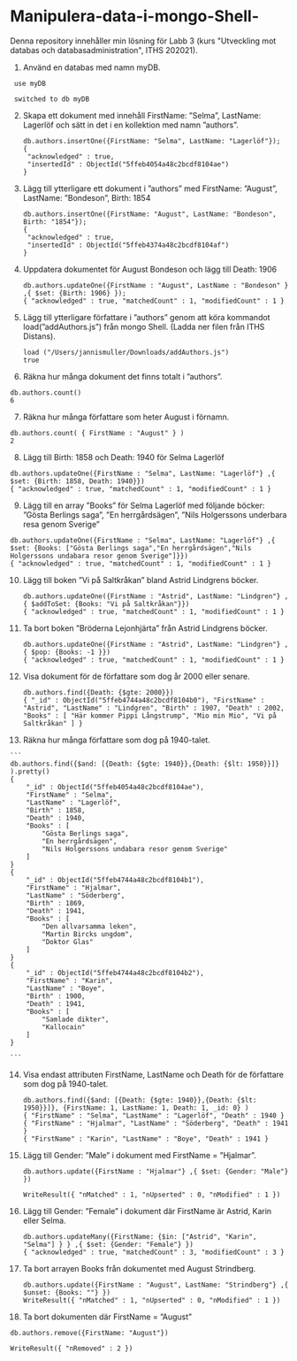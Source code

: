# Manipulera-data-i-mongo-Shell-
Denna repository innehåller min lösning för Labb 3 (kurs "Utveckling mot databas och databasadministration", ITHS 202021).


1. Använd en databas med namn myDB.
  ```
   use myDB
   
   switched to db myDB
  ```

2. Skapa ett dokument med innehåll FirstName: ”Selma”, LastName: Lagerlöf och sätt in det i en kollektion med namn ”authors”.

   ```
   db.authors.insertOne({FirstName: "Selma", LastName: "Lagerlöf"});
   {
   	"acknowledged" : true,
   	"insertedId" : ObjectId("5ffeb4054a48c2bcdf8104ae")
   }
   ```

3. Lägg till ytterligare ett dokument i ”authors” med FirstName: ”August”, LastName: ”Bondeson”, Birth: 1854

   ```
   db.authors.insertOne({FirstName: "August", LastName: "Bondeson", Birth: "1854"});
   {
   	"acknowledged" : true,
   	"insertedId" : ObjectId("5ffeb4374a48c2bcdf8104af")
   }
   ```

4. Uppdatera dokumentet för August Bondeson och lägg till Death: 1906

   ```
   db.authors.updateOne({FirstName : "August", LastName : "Bondeson" } ,{ $set: {Birth: 1906} });
   { "acknowledged" : true, "matchedCount" : 1, "modifiedCount" : 1 }
   ```

5. Lägg till ytterligare författare i ”authors” genom att köra kommandot load(”addAuthors.js”) från mongo Shell. (Ladda ner filen från ITHS Distans).

   ```
   load ("/Users/jannismuller/Downloads/addAuthors.js")
   true
   ```

6.  Räkna hur många dokument det finns totalt i ”authors”.

   ```
   db.authors.count()
   6
   ```

7.  Räkna hur många författare som heter August i förnamn.

   ```
   db.authors.count( { FirstName : "August" } )
   2
   ```

8.  Lägg till Birth: 1858 och Death: 1940 för Selma Lagerlöf

   ```
   db.authors.updateOne({FirstName : "Selma", LastName: "Lagerlöf"} ,{ $set: {Birth: 1858, Death: 1940}})
   { "acknowledged" : true, "matchedCount" : 1, "modifiedCount" : 1 }
   ```

9.  Lägg till en array ”Books” för Selma Lagerlöf med följande böcker: ”Gösta Berlings saga”, ”En herrgårdsägen”, ”Nils Holgerssons underbara resa genom Sverige” 

   ```
   db.authors.updateOne({FirstName : "Selma", LastName: "Lagerlöf"} ,{ $set: {Books: ["Gösta Berlings saga","En herrgårdsägen","Nils Holgerssons undabara resor genom Sverige"]}})
   { "acknowledged" : true, "matchedCount" : 1, "modifiedCount" : 1 }
   ```

10. Lägg till boken ”Vi på Saltkråkan” bland Astrid Lindgrens böcker. 

    ```
    db.authors.updateOne({FirstName : "Astrid", LastName: "Lindgren"} ,{ $addToSet: {Books: "Vi på Saltkråkan"}})
    { "acknowledged" : true, "matchedCount" : 1, "modifiedCount" : 1 }
    ```

11. Ta bort boken ”Bröderna Lejonhjärta” från Astrid Lindgrens böcker.

    ```
    db.authors.updateOne({FirstName : "Astrid", LastName: "Lindgren"} ,{ $pop: {Books: -1 }})
    { "acknowledged" : true, "matchedCount" : 1, "modifiedCount" : 1 }
    ```

12. Visa dokument för de författare som dog år 2000 eller senare.

    ```
    db.authors.find({Death: {$gte: 2000}})
    { "_id" : ObjectId("5ffeb4744a48c2bcdf8104b0"), "FirstName" : "Astrid", "LastName" : "Lindgren", "Birth" : 1907, "Death" : 2002, "Books" : [ "Här kommer Pippi Långstrump", "Mio min Mio", "Vi på Saltkråkan" ] }
    ```

13.  Räkna hur många författare som dog på 1940-talet. 

    ```
    db.authors.find({$and: [{Death: {$gte: 1940}},{Death: {$lt: 1950}}]} ).pretty()
    {
    	"_id" : ObjectId("5ffeb4054a48c2bcdf8104ae"),
    	"FirstName" : "Selma",
    	"LastName" : "Lagerlöf",
    	"Birth" : 1858,
    	"Death" : 1940,
    	"Books" : [
    		"Gösta Berlings saga",
    		"En herrgårdsägen",
    		"Nils Holgerssons undabara resor genom Sverige"
    	]
    }
    {
    	"_id" : ObjectId("5ffeb4744a48c2bcdf8104b1"),
    	"FirstName" : "Hjalmar",
    	"LastName" : "Söderberg",
    	"Birth" : 1869,
    	"Death" : 1941,
    	"Books" : [
    		"Den allvarsamma leken",
    		"Martin Bircks ungdom",
    		"Doktor Glas"
    	]
    }
    {
    	"_id" : ObjectId("5ffeb4744a48c2bcdf8104b2"),
    	"FirstName" : "Karin",
    	"LastName" : "Boye",
    	"Birth" : 1900,
    	"Death" : 1941,
    	"Books" : [
    		"Samlade dikter",
    		"Kallocain"
    	]
    }
    
    ```

14. Visa endast attributen FirstName, LastName och Death för de författare som dog på 1940-talet. 

    ```
    db.authors.find({$and: [{Death: {$gte: 1940}},{Death: {$lt: 1950}}]}, {FirstName: 1, LastName: 1, Death: 1, _id: 0} )
    { "FirstName" : "Selma", "LastName" : "Lagerlöf", "Death" : 1940 }
    { "FirstName" : "Hjalmar", "LastName" : "Söderberg", "Death" : 1941 }
    { "FirstName" : "Karin", "LastName" : "Boye", "Death" : 1941 }
    ```

15. Lägg till Gender: ”Male” i dokument med FirstName = ”Hjalmar”. 

    ```
    db.authors.update({FirstName : "Hjalmar"} ,{ $set: {Gender: "Male"} })
    
    WriteResult({ "nMatched" : 1, "nUpserted" : 0, "nModified" : 1 })
    ```

16. Lägg till Gender: ”Female” i dokument där FirstName är Astrid, Karin eller Selma.

    ```
    db.authors.updateMany({FirstName: {$in: ["Astrid", "Karin", "Selma"] } } ,{ $set: {Gender: "Female"} })
    { "acknowledged" : true, "matchedCount" : 3, "modifiedCount" : 3 }
    ```

17. Ta bort arrayen Books från dokumentet med August Strindberg.

    ```
    db.authors.update({FirstName : "August", LastName: "Strindberg"} ,{ $unset: {Books: ""} })
    WriteResult({ "nMatched" : 1, "nUpserted" : 0, "nModified" : 1 })
    ```

18. Ta bort dokumenten där FirstName = ”August”

```
db.authors.remove({FirstName: "August"})

WriteResult({ "nRemoved" : 2 })
```

